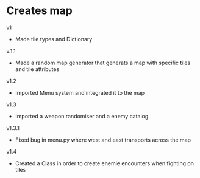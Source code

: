 # Creates map 
v1
- Made tile types and Dictionary

v.1.1
- Made a random map generator that generats a map with specific tiles and tile attributes

v1.2
- Imported Menu system and integrated it to the map

v1.3 
- Imported a weapon randomiser and a enemy catalog

v1.3.1
- Fixed bug in menu.py where west and east transports across the map

v1.4
- Created a Class in order to create enemie encounters when fighting on tiles